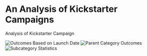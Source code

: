 # An Analysis of Kickstarter Campaigns
Analysis of Kickstarter Campaign

![Outcomes Based on Launch Date](https://user-images.githubusercontent.com/65190360/133694398-365e73b1-5b0a-4754-b327-64f7527fd37c.png)
![Parent Category Outcomes](https://user-images.githubusercontent.com/65190360/133694403-bbdf9d88-dfc3-415e-8746-65d61fc580ba.png)
![Subcategory Statistics](https://user-images.githubusercontent.com/65190360/133694406-c9f8d7bc-2928-40d8-87a6-a2609109f972.png)
